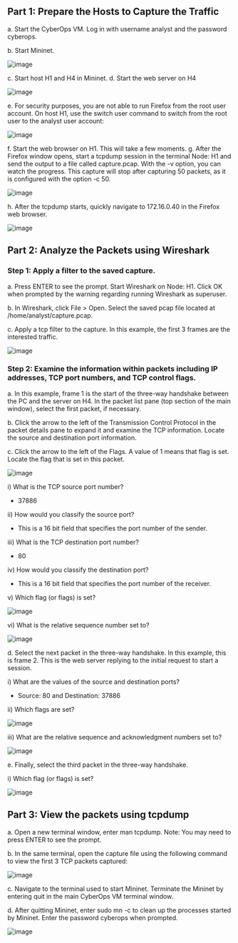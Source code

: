
## Part 1: Prepare the Hosts to Capture the Traffic
a. Start the CyberOps VM. Log in with username analyst and the password cyberops.

b. Start Mininet.

![image](https://github.com/Akhilkj123/CyberOps/assets/65653010/75d2a039-11e0-4fe8-8d89-4df9efe32fcf)

c. Start host H1 and H4 in Mininet.
d. Start the web server on H4

![image](https://github.com/Akhilkj123/CyberOps/assets/65653010/992d2894-a899-4fe3-8c18-e5976860fef2)

e. For security purposes, you are not able to run Firefox from the root user account. On host H1, use the
switch user command to switch from the root user to the analyst user account:

![image](https://github.com/Akhilkj123/CyberOps/assets/65653010/0fac5f52-cd9f-4b3a-a68f-e207b8d760d7)

f. Start the web browser on H1. This will take a few moments.
g. After the Firefox window opens, start a tcpdump session in the terminal Node: H1 and send the output to
a file called capture.pcap. With the -v option, you can watch the progress. This capture will stop after
capturing 50 packets, as it is configured with the option -c 50.

![image](https://github.com/Akhilkj123/CyberOps/assets/65653010/a3aef39c-2dd9-4fb0-a3a1-3108bf9a8e05)

h. After the tcpdump starts, quickly navigate to 172.16.0.40 in the Firefox web browser.

![image](https://github.com/Akhilkj123/CyberOps/assets/65653010/40e137fc-59f3-477c-85c2-04ee85e8bdbd)

## Part 2: Analyze the Packets using Wireshark
### Step 1: Apply a filter to the saved capture.
a. Press ENTER to see the prompt. Start Wireshark on Node: H1. Click OK when prompted by the warning
regarding running Wireshark as superuser.

b. In Wireshark, click File > Open. Select the saved pcap file located at /home/analyst/capture.pcap.

c. Apply a tcp filter to the capture. In this example, the first 3 frames are the interested traffic.

![image](https://github.com/Akhilkj123/CyberOps/assets/65653010/fdc87bb3-8941-4742-a9c2-9672e8eacaef)

### Step 2: Examine the information within packets including IP addresses, TCP port numbers, and TCP control flags.
a. In this example, frame 1 is the start of the three-way handshake between the PC and the server on H4. In
the packet list pane (top section of the main window), select the first packet, if necessary.

b. Click the arrow to the left of the Transmission Control Protocol in the packet details pane to expand it and
examine the TCP information. Locate the source and destination port information.

c. Click the arrow to the left of the Flags. A value of 1 means that flag is set. Locate the flag that is set in
this packet.

![image](https://github.com/Akhilkj123/CyberOps/assets/65653010/923aecaa-7130-4e29-b235-29af4b53080c)

i) What is the TCP source port number?
- 37886

ii) How would you classify the source port?
- This is a 16 bit field that specifies the port number of the sender.

iii) What is the TCP destination port number?
- 80

iv) How would you classify the destination port?
- This is a 16 bit field that specifies the port number of the receiver.

v) Which flag (or flags) is set?

![image](https://github.com/Akhilkj123/CyberOps/assets/65653010/f88da944-7d95-4470-821d-7d78e6dfab40)

vi) What is the relative sequence number set to?

![image](https://github.com/Akhilkj123/CyberOps/assets/65653010/f154ff1d-9ea3-4f34-a3a9-b7c8da940141)

d. Select the next packet in the three-way handshake. In this example, this is frame 2. This is the web server
replying to the initial request to start a session.

i) What are the values of the source and destination ports?
- Source: 80 and Destination: 37886

ii) Which flags are set?

![image](https://github.com/Akhilkj123/CyberOps/assets/65653010/48eac436-255a-4611-bdd8-054f1fd31965)

iii) What are the relative sequence and acknowledgment numbers set to?

![image](https://github.com/Akhilkj123/CyberOps/assets/65653010/2df7f1f6-0426-46e4-a4e8-2777b62a8f00)

e. Finally, select the third packet in the three-way handshake.

i) Which flag (or flags) is set?

![image](https://github.com/Akhilkj123/CyberOps/assets/65653010/d5b52ce2-dabb-48d9-acb2-13ed31e430b7)

## Part 3: View the packets using tcpdump
a. Open a new terminal window, enter man tcpdump. Note: You may need to press ENTER to see the prompt.

b. In the same terminal, open the capture file using the following command to view the first 3 TCP packets
captured:

![image](https://github.com/Akhilkj123/CyberOps/assets/65653010/76292bdb-ad9a-4067-92f0-b7415436a0ef)

c. Navigate to the terminal used to start Mininet. Terminate the Mininet by entering quit in the main
CyberOps VM terminal window.

d. After quitting Mininet, enter sudo mn -c to clean up the processes started by Mininet. Enter the password
cyberops when prompted.

![image](https://github.com/Akhilkj123/CyberOps/assets/65653010/435584bc-2ba5-46e1-b88d-777b5a55be7d)

